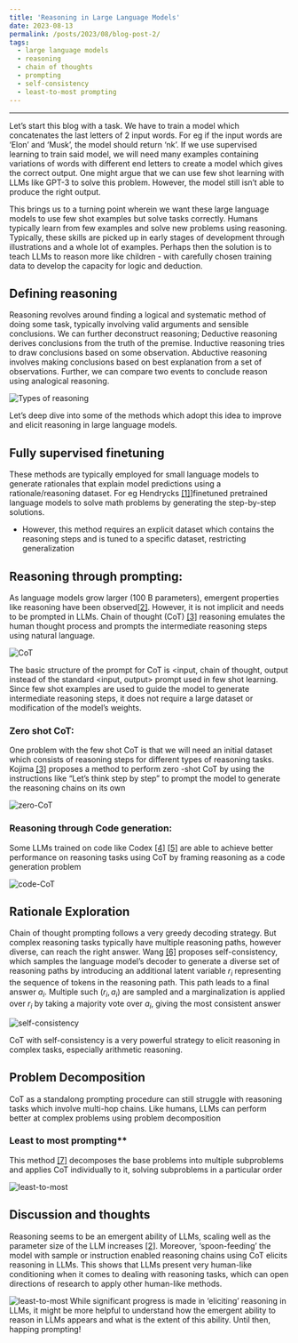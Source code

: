 ```yaml
---
title: 'Reasoning in Large Language Models'
date: 2023-08-13
permalink: /posts/2023/08/blog-post-2/
tags:
  - large language models
  - reasoning
  - chain of thoughts
  - prompting
  - self-consistency
  - least-to-most prompting
---
```




------
Let’s start this blog with a task. We have to train a model which concatenates the last letters of 2 input words. For eg if the input words are ‘Elon’ and ‘Musk’, the model should return ‘nk’. If we use supervised learning to train said model, we will need many examples containing variations of words with different end letters to create a model which gives the correct output. One might argue that we can use few shot learning with LLMs like GPT-3 to solve this problem. However, the model still isn’t able to produce the right output. 

This brings us to a turning point wherein we want these large language models to use few shot examples but solve tasks correctly. Humans typically learn from few examples and solve new problems using reasoning. Typically, these skills are picked up in early stages of development through illustrations and a whole lot of examples. Perhaps then the solution is to teach LLMs to reason more like children - with carefully chosen training data to develop the capacity for logic and deduction.

## Defining reasoning

Reasoning revolves around finding a logical and systematic method of doing some task, typically involving valid arguments and sensible conclusions. We can further deconstruct reasoning; Deductive reasoning derives conclusions from the truth of the premise. Inductive reasoning tries to draw conclusions based on some observation. Abductive reasoning involves making conclusions based on best explanation from a set of observations. Further, we can compare two events to conclude reason using analogical reasoning.

![Types of reasoning](https://AakankshaSanctis.github.io/images/reasoning_in_LLMs/reasoning.png)

Let’s deep dive into some of the methods which adopt this idea to improve and elicit reasoning in large language models.

## Fully supervised finetuning
These methods are typically employed for small language models to generate rationales that explain model predictions using a rationale/reasoning dataset. For eg Hendrycks [[1]](https://datasets-benchmarks-proceedings.neurips.cc/paper/2021/file/be83ab3ecd0db773eb2dc1b0a17836a1-Paper-round2.pdf)]finetuned pretrained language models to solve math problems by generating the step-by-step solutions.
- However, this method requires an explicit dataset which contains the reasoning steps and is tuned to a specific dataset, restricting generalization

## Reasoning through prompting:

 As language models grow larger (100 B parameters), emergent properties like reasoning have been observed[[2]](https://openreview.net/pdf?id=yzkSU5zdwD). However, it is not implicit and needs to be prompted in LLMs. Chain of thought  (CoT) [[3]](https://arxiv.org/abs/2201.11903) reasoning emulates the human thought process and prompts the intermediate reasoning steps using natural language.

 ![CoT](https://AakankshaSanctis.github.io/images/reasoning_in_LLMs/cot.png)
 
 The basic structure of the prompt for CoT is <input, chain of thought, output instead of the standard <input, output> prompt used in few shot learning. Since few shot examples are used to guide the model to generate intermediate reasoning steps, it does not require a large dataset or modification of the model’s weights.

 ### Zero shot CoT:

One problem with the few shot CoT is that we will need an initial dataset which consists of reasoning steps for different types of reasoning tasks. Kojima [[3]](https://arxiv.org/abs/2205.11916) proposes a method to perform zero -shot CoT by using the instructions like “Let’s think step by step” to prompt the model to generate the reasoning chains on its own

 ![zero-CoT](https://AakankshaSanctis.github.io/images/reasoning_in_LLMs/zero-cot.png)
 
### Reasoning through Code generation:
Some LLMs trained on code like Codex [[4]](https://arxiv.org/abs/2210.07128) [[5]](https://arxiv.org/abs/2211.12588) are able to achieve better performance on reasoning tasks using CoT by framing reasoning as a code generation problem

 ![code-CoT](https://AakankshaSanctis.github.io/images/reasoning_in_LLMs/code-cot.png)

## Rationale Exploration
Chain of thought prompting follows a very greedy decoding strategy. But complex reasoning tasks typically have multiple reasoning paths, however diverse, can reach the right answer.
Wang [[6]](https://arxiv.org/abs/2203.11171) proposes self-consistency, which samples the language model’s decoder to generate a diverse set of reasoning paths by introducing an additional latent variable $`r_i`$ representing the sequence of tokens in the reasoning path. This path leads to a final answer $`a_i`$. Multiple such $`(r_i, a_i)`$ are sampled and a marginalization is applied over $r_i$ by taking a majority vote over $`a_i`$, giving the most consistent answer


 ![self-consistency](https://AakankshaSanctis.github.io/images/reasoning_in_LLMs/self-consistency.png)

CoT with self-consistency is a very powerful strategy to elicit reasoning in complex tasks, especially arithmetic reasoning.

## Problem Decomposition

CoT as a standalong prompting procedure can still struggle with reasoning tasks which involve multi-hop chains. Like humans, LLMs can perform better at complex problems using problem decomposition

### Least to most prompting**
This method [[7]](https://arxiv.org/abs/2205.10625) decomposes the base problems into multiple subproblems and applies CoT individually to it, solving subproblems in a particular order

 ![least-to-most](https://AakankshaSanctis.github.io/images/reasoning_in_LLMs/least-to-most.png)


## Discussion and thoughts
Reasoning seems to be an emergent ability of LLMs, scaling well as the parameter size of the LLM increases [[2]](https://openreview.net/pdf?id=yzkSU5zdwD). Moreover, ‘spoon-feeding’ the model with sample or instruction enabled reasoning chains using CoT elicits reasoning in LLMs. This shows that LLMs present very human-like conditioning when it comes to dealing with reasoning tasks, which can open directions of research to apply other human-like methods.

 ![least-to-most](https://AakankshaSanctis.github.io/images/reasoning_in_LLMs/emergent_LLM.png)
While significant progress is made in ‘eliciting’ reasoning in LLMs, it  might be more helpful to understand how the emergent ability to reason in LLMs appears and what is the extent of this ability. Until then, happing prompting!
